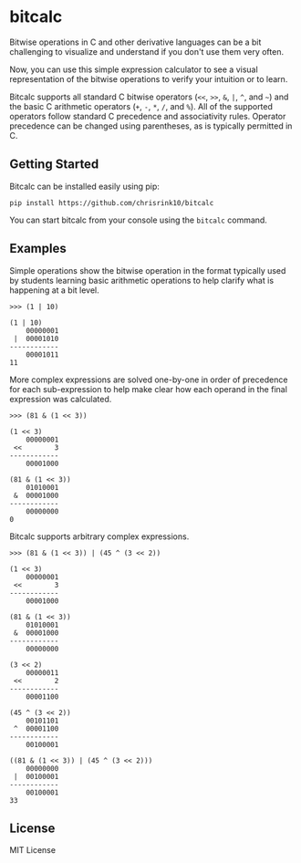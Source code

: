# bitcalc

Bitwise operations in C and other derivative languages can be a bit 
challenging to visualize and understand if you don't use them very often.

Now, you can use this simple expression calculator to see a visual 
representation of the bitwise operations to verify your intuition or to
learn.

Bitcalc supports all standard C bitwise operators (`<<`, `>>`, `&`, `|`,
`^`, and `~`) and the basic C arithmetic operators (`+`, `-`, `*`, `/`, and
`%`). All of the supported operators follow standard C precedence and 
associativity rules. Operator precedence can be changed using parentheses,
as is typically permitted in C. 

## Getting Started

Bitcalc can be installed easily using pip:

    pip install https://github.com/chrisrink10/bitcalc
    
You can start bitcalc from your console using the `bitcalc` command. 

## Examples

Simple operations show the bitwise operation in the format typically used
by students learning basic arithmetic operations to help clarify what is
happening at a bit level.

    >>> (1 | 10)
    
    (1 | 10)
        00000001
     |  00001010
    ------------
        00001011
    11

More complex expressions are solved one-by-one in order of precedence for
each sub-expression to help make clear how each operand in the final 
expression was calculated.

    >>> (81 & (1 << 3))
    
    (1 << 3)
        00000001
     <<        3
    ------------
        00001000
    
    (81 & (1 << 3))
        01010001
     &  00001000
    ------------
        00000000
    0

Bitcalc supports arbitrary complex expressions.

    >>> (81 & (1 << 3)) | (45 ^ (3 << 2))
    
    (1 << 3)
        00000001
     <<        3
    ------------
        00001000
    
    (81 & (1 << 3))
        01010001
     &  00001000
    ------------
        00000000
    
    (3 << 2)
        00000011
     <<        2
    ------------
        00001100
    
    (45 ^ (3 << 2))
        00101101
     ^  00001100
    ------------
        00100001
    
    ((81 & (1 << 3)) | (45 ^ (3 << 2)))
        00000000
     |  00100001
    ------------
        00100001
    33

## License

MIT License
